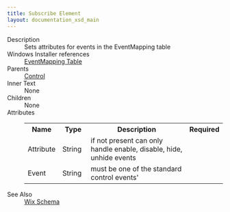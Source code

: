 ```yaml
---
title: Subscribe Element
layout: documentation_xsd_main
---
```

<dl>
  <dt>Description</dt>
  <dd>                 Sets attributes for events in the EventMapping table             </dd>
  <dt>Windows Installer references</dt>
  <dd>
    <a href="http://msdn.microsoft.com/library/aa368559.aspx" target="_blank">EventMapping Table</a>
  </dd>
  <dt>Parents</dt>
  <dd>
    <a href="../wix/control">Control</a>
  </dd>
  <dt>Inner Text</dt>
  <dd>None</dd>
  <dt>Children</dt>
  <dd>None</dd>
  <dt>Attributes</dt>
  <dd>
    <table cellspacing="0" cellpadding="0" class="schema">
      <tr>
        <th width="15%">Name</th>
        <th width="15%">Type</th>
        <th width="65%">Description</th>
        <th width="15%">Required</th>
      </tr>
      <tr>
        <td>Attribute</td>
        <td>String</td>
        <td>if not present can only handle enable, disable, hide, unhide events</td>
        <td>&nbsp;</td>
      </tr>
      <tr>
        <td>Event</td>
        <td>String</td>
        <td>must be one of the standard control events'</td>
        <td>&nbsp;</td>
      </tr>
    </table>
  </dd>
  <dt>See Also</dt>
  <dd>
    <a href="../wix">Wix Schema</a>
  </dd>
</dl>
